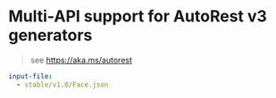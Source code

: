 # Multi-API support for AutoRest v3 generators

> see https://aka.ms/autorest

``` yaml $(enable-multi-api)
input-file:
  - stable/v1.0/Face.json
```
